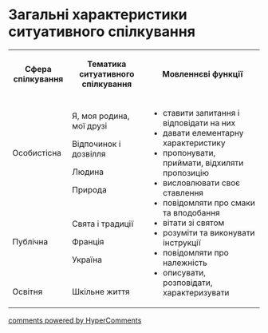 <div id="hypercomments_widget" class="js-hypercomments-widget invisible"></div>

# Загальні характеристики ситуативного спілкування

<table width="661">
<tbody>
<tr>
<td style="text-align: center;" width="113">
<p><strong>Сфера спілкування</strong></p>
</td>
<td style="text-align: center;" width="208">
<p><strong>Тематика ситуативного спілкування</strong></p>
</td>
<td style="text-align: center;" width="340">
<p><strong>Мовленнєві функції</strong></p>
</td>
</tr>
<tr>
<td width="113">
<p>Особистісна</p>
</td>
<td width="208">
<p>Я, моя родина, мої друзі</p>
<p>Відпочинок і дозвілля</p>
<p>Людина</p>
<p>Природа</p>
</td>
<td rowspan="3" width="340">
<ul>
<li>ставити запитання і відповідати на них</li>
<li>давати елементарну характеристику</li>
<li>пропонувати, приймати, відхиляти пропозицію</li>
<li>висловлювати своє ставлення</li>
<li>повідомляти про смаки та вподобання</li>
<li>вітати зі святом</li>
<li>розуміти та виконувати інструкції</li>
<li>повідомляти про належність</li>
<li>описувати, розповідати, характеризувати</li>
</ul>
</td>
</tr>
<tr>
<td width="113">
<p>Публічна</p>
</td>
<td width="208">
<p>Свята і традиції</p>
<p>Франція</p>
<p>Україна</p>
</td>
</tr>
<tr>
<td width="113">
<p>Освітня</p>
</td>
<td width="208">
<p>Шкільне життя</p>
</td>
</tr>
</tbody>
</table>

<div class="js-hypercomments-container">
    <a href="http://hypercomments.com" class="hc-link" title="comments widget">comments powered by HyperComments</a>
</div>